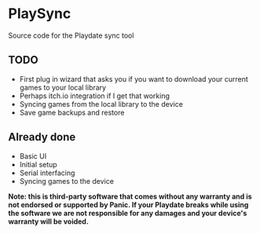 # PlaySync

Source code for the Playdate sync tool

## TODO

- First plug in wizard that asks you if you want to download your current games to your local library
- Perhaps itch.io integration if I get that working
- Syncing games from the local library to the device
- Save game backups and restore

## Already done

- Basic UI
- Initial setup
- Serial interfacing
- Syncing games to the device

**Note: this is third-party software that comes without any warranty and is not endorsed or supported by Panic. If your Playdate breaks while using the software we are not responsible for any damages and your device's warranty will be voided.**
